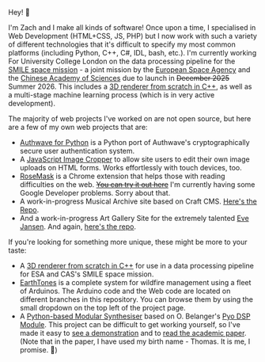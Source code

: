 <!---

- 👋 Hi, I’m @Zach-Clare
- 👀 I’m interested in ...
- 🌱 I’m currently learning ...
- 💞️ I’m looking to collaborate on ...
- 📫 How to reach me ...


Zach-Clare/Zach-Clare is a ✨ special ✨ repository because its `README.md` (this file) appears on your GitHub profile.
You can click the Preview link to take a look at your changes.
--->

Hey! 🌱

I'm Zach and I make all kinds of software! Once upon a time, I specialised in Web Development (HTML+CSS, JS, PHP) but I now work with such a variety of different technologies that it's difficult to specify my most common platforms (including Python, C++, C#, IDL, bash, etc.). I'm currently working For University College London on the data processing pipeline for the [SMILE space mission](https://en.wikipedia.org/wiki/SMILE_(spacecraft)) - a joint mission by the [European Space Agency](https://www.esa.int/) and the [Chinese Academy of Sciences](https://english.cas.cn/) due to launch in ~~December 2025~~ Summer 2026. This includes a [3D renderer from scratch in C++](https://github.com/Zach-Clare/birp_cpp), as well as a multi-stage machine learning process (which is in very active development).

The majority of web projects I've worked on are not open source, but here are a few of my own web projects that are:
- [Authwave for Python](https://github.com/Authwave/python-client) is a Python port of Authwave's cryptographically secure user authentication system.
- A [JavaScript Image Cropper](https://github.com/Zach-Clare/js-image-cropper) to allow site users to edit their own image uploads on HTML forms. Works effortlessly with touch devices, too.
- [RoseMask](https://github.com/Zach-Clare/rosemask) is a Chrome extension that helps those with reading difficulties on the web. ~~[You can try it out here](https://chrome.google.com/webstore/detail/rosemask/kijieflhjgpcjmnnoiiaimiffoaignjh)~~ I'm currently having some Google Developer problems. Sorry about that.
- A work-in-progress Musical Archive site based on Craft CMS. [Here's the Repo](https://github.com/Zach-Clare/musicalarchive).
- And a work-in-progress Art Gallery Site for the extremely talented [Eve Jansen](https://www.instagram.com/evejansenart/). And again, [here's the repo](https://github.com/Zach-Clare/evejansenart).

If you're looking for something more unique, these might be more to your taste:
- A [3D renderer from scratch in C++](https://github.com/Zach-Clare/birp_cpp) for use in a data processing pipeline for ESA and CAS's SMILE space mission.
- [EarthTones](https://github.com/eliot-chill/earthtones) is a complete system for wildfire management using a fleet of Arduinos. The Arduino code and the Web code are located on different branches in this repository. You can browse them by using the small dropdown on the top left of the project page.
- A [Python-based Modular Synthesiser](https://github.com/Zach-Clare/uol_final_year) based on O. Belanger's [Pyo DSP Module](https://github.com/belangeo/pyo). This project can be difficult to get working yourself, so I've made it easy to [see a demonstration](https://youtu.be/T2GpbmC3jq8) and to [read the academic paper](https://github.com/Zach-Clare/uol_final_year/blob/main/Project%20Report.pdf). (Note that in the paper, I have used my birth name - Thomas. It is me, I promise. 🙌)
